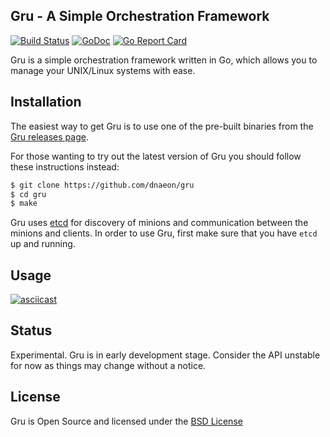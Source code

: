 ## Gru - A Simple Orchestration Framework

[![Build Status](https://travis-ci.org/dnaeon/gru.svg)](https://travis-ci.org/dnaeon/gru)
[![GoDoc](https://godoc.org/github.com/dnaeon/gru?status.svg)](https://godoc.org/github.com/dnaeon/gru)
[![Go Report Card](https://goreportcard.com/badge/github.com/dnaeon/gru)](https://goreportcard.com/report/github.com/dnaeon/gru)

Gru is a simple orchestration framework written in Go, which
allows you to manage your UNIX/Linux systems with ease.

## Installation

The easiest way to get Gru is to use one of the pre-built binaries
from the [Gru releases page](https://github.com/dnaeon/gru/releases/).

For those wanting to try out the latest version of Gru you should
follow these instructions instead:

```bash
$ git clone https://github.com/dnaeon/gru
$ cd gru
$ make
```

Gru uses
[etcd](https://github.com/coreos/etcd) for discovery of minions and
communication between the minions and clients. In order to use Gru,
first make sure that you have `etcd` up and running.

## Usage

[![asciicast](https://asciinema.org/a/35920.png)](https://asciinema.org/a/35920)

## Status

Experimental. Gru is in early development stage. Consider the
API unstable for now as things may change without a notice.

## License

Gru is Open Source and licensed under the
[BSD License](http://opensource.org/licenses/BSD-2-Clause)
